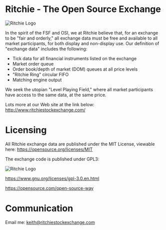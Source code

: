 # Ritchie - The Open Source Exchange

![Ritchie Logo](http://www.ritchiestockexchange.com/img/logo.png)

In the spirit of the FSF and OSI, we at Ritchie believe that, for an exchange to be "fair and orderly," all exchange data must be free and available to all market participants, for both display and non-display use. Our definition of "exchange data" includes the following:

- Tick data for all financial instruments listed on the exchange
- Market order queue
- Order book/depth of market (DOM) queues at all price levels
- "Ritchie Ring" circular FIFO
- Matching engine output

We seek the utopian "Level Playing Field," where all market participants have access to the same data, at the same price.

Lots more at our Web site at the link below:
http://www.ritchiestockexchange.com/


# Licensing

All Ritchie exchange data are published under the MIT License, viewable here:
https://opensource.org/licenses/MIT


The exchange code is published under GPL3:

![Ritchie Logo](https://www.gnu.org/graphics/gplv3-127x51.png)

https://www.gnu.org/licenses/gpl-3.0.en.html

https://opensource.com/open-source-way

# Communication

Email me:
keith@ritchiestockexchange.com

